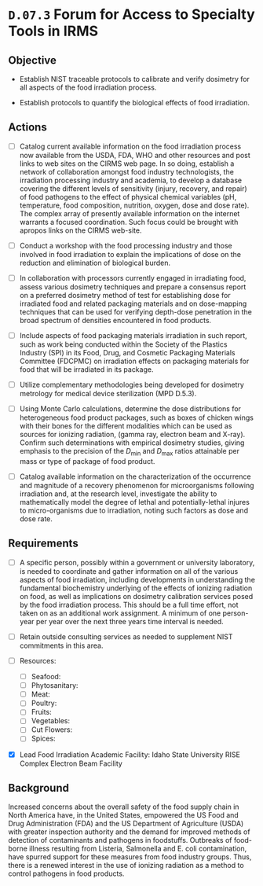 # `D.07.3` Forum for Access to Specialty Tools in IRMS

## Objective

- Establish NIST traceable protocols to calibrate and verify dosimetry for all
aspects of the food irradiation process.

- Establish protocols to quantify the biological effects of food irradiation.

## Actions

- [ ] Catalog current available information on the food irradiation process now
available from the USDA, FDA, WHO and other resources and post links to web
sites on the CIRMS web page. In so doing, establish a network of collaboration
amongst food industry technologists, the irradiation processing industry and
academia, to develop a database covering the different levels of sensitivity
(injury, recovery, and repair) of food pathogens to the effect of physical
chemical variables (pH, temperature, food composition, nutrition, oxygen, dose
and dose rate). The complex array of presently available information on the
internet warrants a focused coordination. Such focus could be brought with
apropos links on the CIRMS web-site.

- [ ] Conduct a workshop with the food processing industry and those involved
in food irradiation to explain the implications of dose on the reduction and
elimination of biological burden.

- [ ] In collaboration with processors currently engaged in irradiating food,
assess various dosimetry techniques and prepare a consensus report on a
preferred dosimetry method of test for establishing dose for irradiated food
and related packaging materials and on dose-mapping techniques that can be used
for verifying depth-dose penetration in the broad spectrum of densities
encountered in food products.

- [ ] Include aspects of food packaging materials irradiation in such report,
such as work being conducted within the Society of the Plastics Industry (SPI)
in its Food, Drug, and Cosmetic Packaging Materials Committee (FDCPMC) on
irradiation effects on packaging materials for food that will be irradiated in
its package.

- [ ] Utilize complementary methodologies being developed for dosimetry
metrology for medical device sterilization (MPD D.5.3).

- [ ] Using Monte Carlo calculations, determine the dose distributions for
heterogeneous food product packages, such as boxes of chicken wings with their
bones for the different modalities which can be used as sources for ionizing
radiation, (gamma ray, electron beam and X-ray). Confirm such determinations
with empirical dosimetry studies, giving emphasis to the precision of the
$D_\text{min}$ and $D_\text{max}$ ratios attainable per mass or type of package
of food product.

- [ ] Catalog available information on the characterization of the occurrence
and magnitude of a recovery phenomenon for microorganisms following irradiation
and, at the research level, investigate the ability to mathematically model the
degree of lethal and potentially-lethal injures to micro-organisms due to
irradiation, noting such factors as dose and dose rate.

## Requirements

- [ ] A specific person, possibly within a government or university
laboratory, is needed to coordinate and gather information on all of the
various aspects of food irradiation, including developments in
understanding the fundamental biochemistry underlying of the effects of
ionizing radiation on food, as well as implications on dosimetry
calibration services posed by the food irradiation process. This should
be a full time effort, not taken on as an additional work assignment. A
minimum of one person-year per year over the next three years time
interval is needed.

- [ ] Retain outside consulting services as needed to supplement NIST
commitments in this area.

- [ ] Resources:
  - [ ] Seafood:
  - [ ] Phytosanitary:
  - [ ] Meat:
  - [ ] Poultry:
  - [ ] Fruits:
  - [ ] Vegetables:
  - [ ] Cut Flowers:
  - [ ] Spices:

- [x] Lead Food Irradiation Academic Facility: Idaho State University RISE
Complex Electron Beam Facility

## Background

Increased concerns about the overall safety of the food supply chain in North
America have, in the United States, empowered the US Food and Drug
Administration (FDA) and the US Department of Agriculture (USDA) with greater
inspection authority and the demand for improved methods of detection of
contaminants and pathogens in foodstuffs. Outbreaks of food-borne illness
resulting from Listeria, Salmonella and E. coli contamination, have spurred
support for these measures from food industry groups. Thus, there is a renewed
interest in the use of ionizing radiation as a method to control pathogens in
food products.
